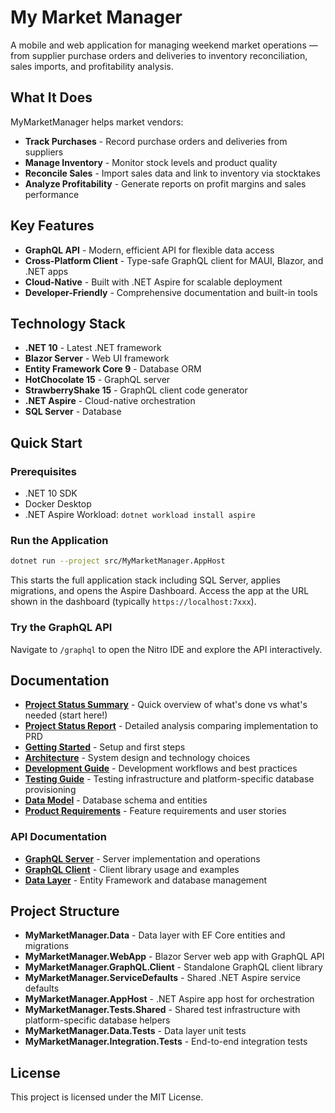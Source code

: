 # My Market Manager

A mobile and web application for managing weekend market operations — from supplier purchase orders and deliveries to inventory reconciliation, sales imports, and profitability analysis.

## What It Does

MyMarketManager helps market vendors:
- **Track Purchases** - Record purchase orders and deliveries from suppliers
- **Manage Inventory** - Monitor stock levels and product quality
- **Reconcile Sales** - Import sales data and link to inventory via stocktakes
- **Analyze Profitability** - Generate reports on profit margins and sales performance

## Key Features

- **GraphQL API** - Modern, efficient API for flexible data access
- **Cross-Platform Client** - Type-safe GraphQL client for MAUI, Blazor, and .NET apps
- **Cloud-Native** - Built with .NET Aspire for scalable deployment
- **Developer-Friendly** - Comprehensive documentation and built-in tools

## Technology Stack

- **.NET 10** - Latest .NET framework
- **Blazor Server** - Web UI framework
- **Entity Framework Core 9** - Database ORM
- **HotChocolate 15** - GraphQL server
- **StrawberryShake 15** - GraphQL client code generator
- **.NET Aspire** - Cloud-native orchestration
- **SQL Server** - Database

## Quick Start

### Prerequisites

- .NET 10 SDK
- Docker Desktop
- .NET Aspire Workload: `dotnet workload install aspire`

### Run the Application

```bash
dotnet run --project src/MyMarketManager.AppHost
```

This starts the full application stack including SQL Server, applies migrations, and opens the Aspire Dashboard. Access the app at the URL shown in the dashboard (typically `https://localhost:7xxx`).

### Try the GraphQL API

Navigate to `/graphql` to open the Nitro IDE and explore the API interactively.

## Documentation

- **[Project Status Summary](docs/STATUS_SUMMARY.md)** - Quick overview of what's done vs what's needed (start here!)
- **[Project Status Report](docs/project-status.md)** - Detailed analysis comparing implementation to PRD
- **[Getting Started](docs/getting-started.md)** - Setup and first steps
- **[Architecture](docs/architecture.md)** - System design and technology choices
- **[Development Guide](docs/development-guide.md)** - Development workflows and best practices
- **[Testing Guide](docs/testing.md)** - Testing infrastructure and platform-specific database provisioning
- **[Data Model](docs/data-model.md)** - Database schema and entities
- **[Product Requirements](docs/product-requirements.md)** - Feature requirements and user stories

### API Documentation

- **[GraphQL Server](docs/graphql-server.md)** - Server implementation and operations
- **[GraphQL Client](docs/graphql-client.md)** - Client library usage and examples
- **[Data Layer](docs/data-layer.md)** - Entity Framework and database management

## Project Structure

- **MyMarketManager.Data** - Data layer with EF Core entities and migrations
- **MyMarketManager.WebApp** - Blazor Server web app with GraphQL API
- **MyMarketManager.GraphQL.Client** - Standalone GraphQL client library
- **MyMarketManager.ServiceDefaults** - Shared .NET Aspire service defaults
- **MyMarketManager.AppHost** - .NET Aspire app host for orchestration
- **MyMarketManager.Tests.Shared** - Shared test infrastructure with platform-specific database helpers
- **MyMarketManager.Data.Tests** - Data layer unit tests
- **MyMarketManager.Integration.Tests** - End-to-end integration tests

## License

This project is licensed under the MIT License.

